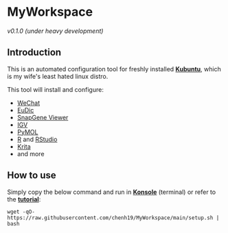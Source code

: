 # MyWorkspace
*v0.1.0 (under heavy development)*  

## Introduction
This is an automated configuration tool for freshly installed [**Kubuntu**](https://kubuntu.org/getkubuntu/), which is my wife's least hated linux distro.  
  
This tool will install and configure:
- [WeChat](https://www.wechat.com/)
- [EuDic](https://www.eudic.net/v4/en/app/eudic)
- [SnapGene Viewer](https://www.snapgene.com/snapgene-viewer/)
- [IGV](https://software.broadinstitute.org/software/igv/home)
- [PyMOL](https://pymol.org/)
- [R](https://cran.r-project.org/) and [RStudio](https://www.rstudio.com/)
- [Krita](https://krita.org/en/)
- and more

## How to use
Simply copy the below command and run in [**Konsole**](https://konsole.kde.org/) (terminal) or refer to the [**tutorial**](https://chenh19.github.io/MyWorkspace/): 
```
wget -qO- https://raw.githubusercontent.com/chenh19/MyWorkspace/main/setup.sh | bash
```
